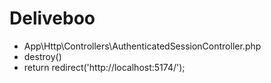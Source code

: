 Deliveboo 
===

- App\Http\Controllers\AuthenticatedSessionController.php 
- destroy()
- return redirect('http://localhost:5174/');

